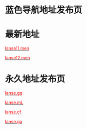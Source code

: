 # 蓝色导航地址发布页

# 最新地址
<a href="http://lanse11.men" target="_blank"><span style="color:red;">lanse11.men</span></a></p>
<a href="http://lanse12.men" target="_blank"><span style="color:red;">lanse12.men</span></a></p>

# 永久地址发布页
<a href="http://lanse.gq" target="_blank"><span style="color:red;">lanse.gq</span></a></p>
<a href="http://lanse.ml" target="_blank"><span style="color:red;">lanse.mL</span></a></p>
<a href="http://lanse.cf" target="_blank"><span style="color:red;">lanse.cf</span></a></p>
<a href="http://lanse.ga" target="_blank"><span style="color:red;">lanse.ga</span></a></p>

